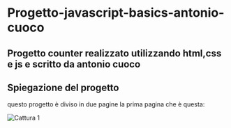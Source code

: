 # Progetto-javascript-basics-antonio-cuoco
## Progetto counter realizzato utilizzando html,css e js e scritto da antonio cuoco

## Spiegazione del progetto

questo progetto è diviso in due pagine la prima pagina che è questa:

![Cattura 1](https://user-images.githubusercontent.com/30431200/200117373-af132631-fbbc-4ce8-9054-b6338881b09b.PNG)
